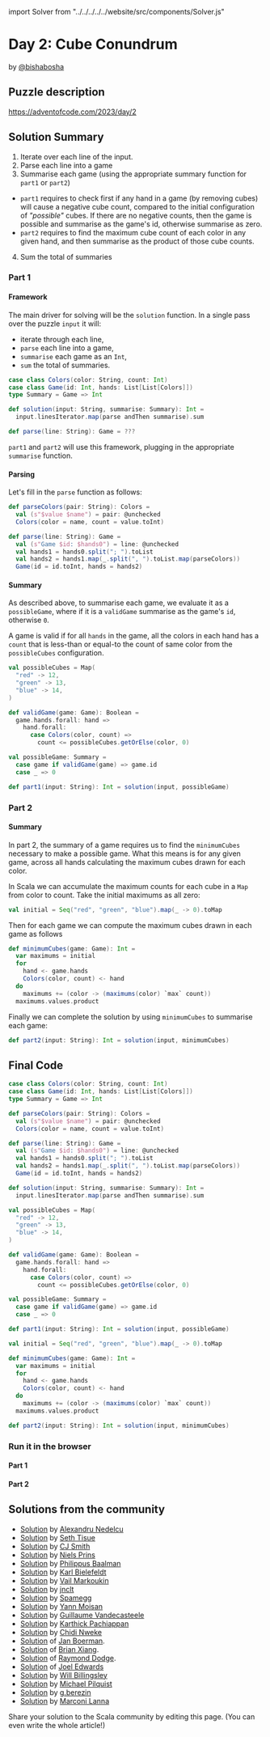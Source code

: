 import Solver from "../../../../../website/src/components/Solver.js"

# Day 2: Cube Conundrum

by [@bishabosha](https://github.com/bishabosha)

## Puzzle description

https://adventofcode.com/2023/day/2

## Solution Summary

1. Iterate over each line of the input.
2. Parse each line into a game
3. Summarise each game (using the appropriate summary function for `part1` or `part2`)
  - `part1` requires to check first if any hand in a game (by removing cubes) will cause a negative cube count, compared to the initial configuration of _"possible"_ cubes. If there are no negative counts, then the game is possible and summarise as the game's id, otherwise summarise as zero.
  - `part2` requires to find the maximum cube count of each color in any given hand, and then summarise as the product of those cube counts.
4. Sum the total of summaries

### Part 1

#### Framework

The main driver for solving will be the `solution` function.
In a single pass over the puzzle `input` it will:
  - iterate through each line,
  - `parse` each line into a game,
  - `summarise` each game as an `Int`,
  - `sum` the total of summaries.

```scala
case class Colors(color: String, count: Int)
case class Game(id: Int, hands: List[List[Colors]])
type Summary = Game => Int

def solution(input: String, summarise: Summary): Int =
  input.linesIterator.map(parse andThen summarise).sum

def parse(line: String): Game = ???
```

`part1` and `part2` will use this framework, plugging in the appropriate `summarise` function.

#### Parsing

Let's fill in the `parse` function as follows:

```scala
def parseColors(pair: String): Colors =
  val (s"$value $name") = pair: @unchecked
  Colors(color = name, count = value.toInt)

def parse(line: String): Game =
  val (s"Game $id: $hands0") = line: @unchecked
  val hands1 = hands0.split("; ").toList
  val hands2 = hands1.map(_.split(", ").toList.map(parseColors))
  Game(id = id.toInt, hands = hands2)
```

#### Summary

As described above, to summarise each game, we evaluate it as a `possibleGame`, where if it is a `validGame` summarise as the game's `id`, otherwise `0`.

A game is valid if for all `hands` in the game, all the colors in each hand has a `count` that is less-than or equal-to the count of same color from the `possibleCubes` configuration.

```scala
val possibleCubes = Map(
  "red" -> 12,
  "green" -> 13,
  "blue" -> 14,
)

def validGame(game: Game): Boolean =
  game.hands.forall: hand =>
    hand.forall:
      case Colors(color, count) =>
        count <= possibleCubes.getOrElse(color, 0)

val possibleGame: Summary =
  case game if validGame(game) => game.id
  case _ => 0

def part1(input: String): Int = solution(input, possibleGame)
```

### Part 2

#### Summary

In part 2, the summary of a game requires us to find the `minimumCubes` necessary to make a possible game.
What this means is for any given game, across all hands calculating the maximum cubes drawn for each color.

In Scala we can accumulate the maximum counts for each cube in a `Map` from color to count.
Take the initial maximums as all zero:
```scala
val initial = Seq("red", "green", "blue").map(_ -> 0).toMap
```

Then for each game we can compute the maximum cubes drawn in each game as follows
```scala
def minimumCubes(game: Game): Int =
  var maximums = initial
  for
    hand <- game.hands
    Colors(color, count) <- hand
  do
    maximums += (color -> (maximums(color) `max` count))
  maximums.values.product
```

Finally we can complete the solution by using `minimumCubes` to summarise each game:
```scala
def part2(input: String): Int = solution(input, minimumCubes)
```

## Final Code

```scala
case class Colors(color: String, count: Int)
case class Game(id: Int, hands: List[List[Colors]])
type Summary = Game => Int

def parseColors(pair: String): Colors =
  val (s"$value $name") = pair: @unchecked
  Colors(color = name, count = value.toInt)

def parse(line: String): Game =
  val (s"Game $id: $hands0") = line: @unchecked
  val hands1 = hands0.split("; ").toList
  val hands2 = hands1.map(_.split(", ").toList.map(parseColors))
  Game(id = id.toInt, hands = hands2)

def solution(input: String, summarise: Summary): Int =
  input.linesIterator.map(parse andThen summarise).sum

val possibleCubes = Map(
  "red" -> 12,
  "green" -> 13,
  "blue" -> 14,
)

def validGame(game: Game): Boolean =
  game.hands.forall: hand =>
    hand.forall:
      case Colors(color, count) =>
        count <= possibleCubes.getOrElse(color, 0)

val possibleGame: Summary =
  case game if validGame(game) => game.id
  case _ => 0

def part1(input: String): Int = solution(input, possibleGame)

val initial = Seq("red", "green", "blue").map(_ -> 0).toMap

def minimumCubes(game: Game): Int =
  var maximums = initial
  for
    hand <- game.hands
    Colors(color, count) <- hand
  do
    maximums += (color -> (maximums(color) `max` count))
  maximums.values.product

def part2(input: String): Int = solution(input, minimumCubes)
```

### Run it in the browser

#### Part 1

<Solver puzzle="day02-part1" year="2023"/>

#### Part 2

<Solver puzzle="day02-part2" year="2023"/>


## Solutions from the community

- [Solution](https://github.com/alexandru/advent-of-code/blob/main/scala3/2023/src/main/scala/day2.scala) by [Alexandru Nedelcu](https://github.com/alexandru)
- [Solution](https://github.com/SethTisue/adventofcode/blob/main/2023/src/test/scala/Day02.scala) by [Seth Tisue](https://github.com/SethTisue)
- [Solution](https://gist.github.com/CJSmith-0141/b7a43228aeadfe2169cd163d38e732b3) by [CJ Smith](https://github.com/CJSmith-0141)
- [Solution](https://github.com/prinsniels/AdventOfCode2023/blob/main/src/main/scala/solutions/day02.scala) by [Niels Prins](https://github.com/prinsniels)
- [Solution](https://github.com/Philippus/adventofcode/blob/main/src/main/scala/adventofcode2023/day2/Day2.scala) by [Philippus Baalman](https://github.com/philippus)
- [Solution](https://github.com/kbielefe/advent-of-code/blob/edf8e706229a5f3785291824f26778de8a583c35/2023/src/main/scala/2.scala) by [Karl Bielefeldt](https://github.com/kbielefe)
- [Solution](https://github.com/susliko/adventofcode/blob/master/2023/day2/cubeCondurum.scala) by [Vail Markoukin](https://github.com/susliko)
- [Solution](https://github.com/jnclt/adventofcode2023/blob/main/day02/cube-conundrum.sc) by [jnclt](https://github.com/jnclt)
- [Solution](https://github.com/spamegg1/advent-of-code-2023-scala/blob/solutions/02.worksheet.sc#L87) by [Spamegg](https://github.com/spamegg1)
- [Solution](https://github.com/YannMoisan/advent-of-code/blob/master/2023/src/main/scala/Day2.scala) by [Yann Moisan](https://github.com/YannMoisan)
- [Solution](https://github.com/guycastle/advent_of_code_2023/blob/main/src/main/scala/days/day02/DayTwo.scala) by [Guillaume Vandecasteele](https://github.com/guycastle)
- [Solution](https://github.com/pkarthick/AdventOfCode/blob/master/2023/scala/src/main/scala/day02.scala) by [Karthick Pachiappan](https://github.com/pkarthick)
- [Solution](https://github.com/ChidiRnweke/AOC23/blob/main/src/main/scala/day2.scala) by [Chidi Nweke](https://github.com/ChidiRnweke)
- [Solution](https://github.com/Jannyboy11/AdventOfCode2023/blob/master/src/main/scala/day02/Day02.scala) of [Jan Boerman](https://twitter.com/JanBoerman95).
- [Solution](https://github.com/bxiang/advent-of-code-2023/blob/main/src/main/scala/com/aoc/day2/Solution.scala) of [Brian Xiang](https://github.com/bxiang).
- [Solution](https://github.com/rayrobdod/advent-of-code/blob/main/2023/02/day2.scala) of [Raymond Dodge](https://github.com/rayrobdod).
- [Solution](https://github.com/joeledwards/advent-of-code/blob/master/2023/src/main/scala/com/buzuli/advent/days/day2.scala) of [Joel Edwards](https://github.com/joeledwards)
- [Solution](https://github.com/wbillingsley/advent-of-code-2023-scala/blob/star4/solver.scala) by [Will Billingsley](https://github.com/wbillingsley)
- [Solution](https://github.com/mpilquist/aoc/blob/main/2023/day2.sc) by [Michael Pilquist](https://github.com/mpilquist)
- [Solution](https://github.com/GrigoriiBerezin/advent_code_2023/tree/master/task02/src/main/scala) by [g.berezin](https://github.com/GrigoriiBerezin)
- [Solution](https://github.com/marconilanna/advent-of-code/blob/master/2023/Day02.scala) by [Marconi Lanna](https://github.com/marconilanna)

Share your solution to the Scala community by editing this page. (You can even write the whole article!)
